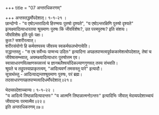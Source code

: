+++
title = "07 अन्तरधिकरणम्"

+++
अन्तस्तद्धर्मोपदेशात्। १-१-२१ ।  
छान्दोग्ये - "य एषोऽन्तरादित्ये हिरण्मयः पुरुषो दृश्यते", "य एषोऽन्तरक्षिणि पुरुषो दृश्यते" इत्यक्ष्यादित्याधारतया श्रूयमाणः पुरुषः किं जीवविशेषः?, उत परमपुरुषः? इति संशयः।  
जीवविशेषः इति पूर्वः पक्षः।  
कुतः? सशरीरत्वात्।  
शरीरसंयोगो हि कर्मवश्यस्य जीवस्य स्वकर्मफलभोगायेति।  
राद्धान्तस्तु - "स एष सर्वेभ्यः पाप्मभ्य उदितः" इत्यादिना अपहतपाप्मत्वपूर्वककामेशत्वोपदेशात्, तेषां च जीवेष्वसम्भवात्, अयमक्ष्यादित्याधारः पुरुषोत्तम एव।  
स्वासाधारणविलक्षणरूपवत्त्वं च ज्ञानबलैश्वर्यादिकल्याणगुणवत् तस्य संभवति।  
श्रूयते च तद्रूपस्याप्राकृतत्वम्, "आदित्यवर्णं तमसस्तु पारे" इत्यादौ।  
सूत्रार्थस्तु - आदित्याद्यन्तश्श्रूयमाणः पुरुषः, परं ब्रह्म।  
तदसाधारणापहतपाप्मत्वादिधर्मोपदेशात्॥२१॥

भेदव्यपदेशाच्चान्यः। १-१-२२ ।  
"य आदित्ये तिष्ठन्नादित्यादन्तरः" "य आत्मनि तिष्ठन्नात्मनोऽन्तरः" इत्यादिभिः जीवात् भेदव्यपदेशाच्चायं जीवादन्यः परमात्मैव॥२२॥  
इति अन्तरधिकरणम्॥७॥